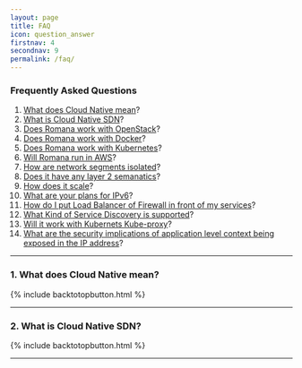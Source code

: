 ```yaml
---
layout: page
title: FAQ
icon: question_answer
firstnav: 4
secondnav: 9
permalink: /faq/
---
```


### Frequently Asked Questions

1. [What does Cloud Native mean](#what-does-cloud-native-mean)?
2. [What is Cloud Native SDN](#what-does-cloud-native-mean)?
3. [Does Romana work with OpenStack](#what-does-cloud-native-mean)?
4. [Does Romana work with Docker](#what-does-cloud-native-mean)?
5. [Does Romana work with Kubernetes](#what-does-cloud-native-mean)?
6. [Will Romana run in AWS](#what-does-cloud-native-mean)?
7. [How are network segments isolated](#what-does-cloud-native-mean)?
8. [Does it have any layer 2 semanatics](#what-does-cloud-native-mean)?
9. [How does it scale](#what-does-cloud-native-mean)?
10. [What are your plans for IPv6](#what-does-cloud-native-mean)?
11. [How do I put Load Balancer of Firewall in front of my services](#what-does-cloud-native-mean)?
12. [What Kind of Service Discovery is supported](#what-does-cloud-native-mean)?
13. [Will it work with Kubernets Kube-proxy](#what-does-cloud-native-mean)?
14. [What are the security implications of application level context being exposed in the IP address](#what-does-cloud-native-mean)?


---

### 1. What does Cloud Native mean?


{% include backtotopbutton.html %}

---

### 2. What is Cloud Native SDN?


{% include backtotopbutton.html %}


---
